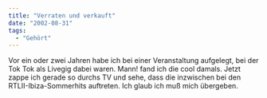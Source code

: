 ```yaml
---
title: "Verraten und verkauft"
date: "2002-08-31"
tags:
  - "Gehört"
---
```


Vor ein oder zwei Jahren habe ich bei einer Veranstaltung aufgelegt, bei der Tok Tok als Livegig dabei waren. Mann! fand ich die cool damals. Jetzt zappe ich gerade so durchs TV und sehe, dass die inzwischen bei den RTLII-Ibiza-Sommerhits auftreten. Ich glaub ich muß mich übergeben.
